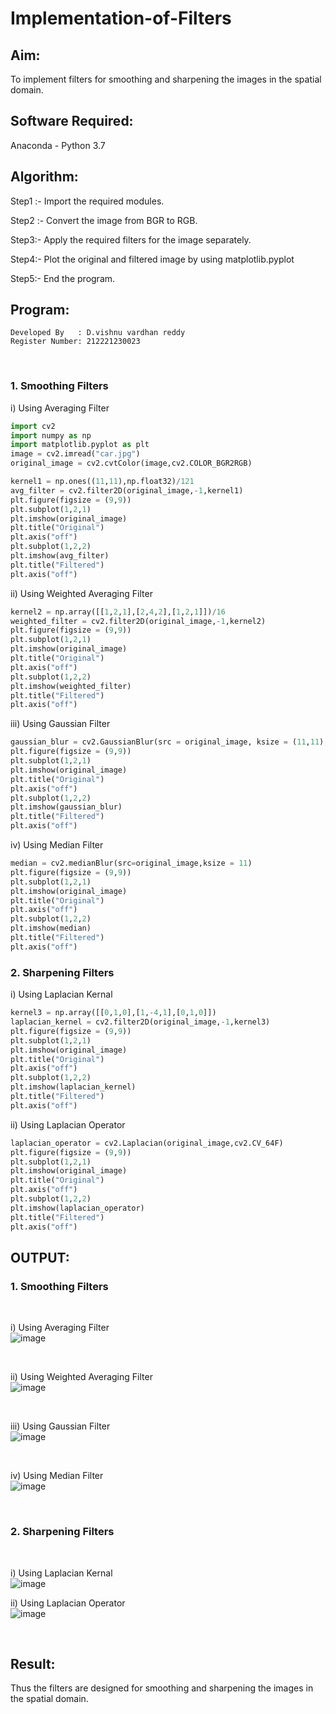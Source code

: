 # Implementation-of-Filters
## Aim:
To implement filters for smoothing and sharpening the images in the spatial domain.

## Software Required:
Anaconda - Python 3.7

## Algorithm:
Step1 :- Import the required modules.

Step2 :- Convert the image from BGR to RGB.

Step3:- Apply the required filters for the image separately.

Step4:- Plot the original and filtered image by using matplotlib.pyplot

Step5:- End the program.

## Program:
```
Developed By   : D.vishnu vardhan reddy
Register Number: 212221230023
```
</br>

### 1. Smoothing Filters

i) Using Averaging Filter
```Python
import cv2
import numpy as np
import matplotlib.pyplot as plt
image = cv2.imread("car.jpg")
original_image = cv2.cvtColor(image,cv2.COLOR_BGR2RGB)

kernel1 = np.ones((11,11),np.float32)/121
avg_filter = cv2.filter2D(original_image,-1,kernel1)
plt.figure(figsize = (9,9))
plt.subplot(1,2,1)
plt.imshow(original_image)
plt.title("Original")
plt.axis("off")
plt.subplot(1,2,2)
plt.imshow(avg_filter)
plt.title("Filtered")
plt.axis("off")


```
ii) Using Weighted Averaging Filter
```Python
kernel2 = np.array([[1,2,1],[2,4,2],[1,2,1]])/16
weighted_filter = cv2.filter2D(original_image,-1,kernel2)
plt.figure(figsize = (9,9))
plt.subplot(1,2,1)
plt.imshow(original_image)
plt.title("Original")
plt.axis("off")
plt.subplot(1,2,2)
plt.imshow(weighted_filter)
plt.title("Filtered")
plt.axis("off")


```
iii) Using Gaussian Filter
```Python
gaussian_blur = cv2.GaussianBlur(src = original_image, ksize = (11,11), sigmaX=0, sigmaY=0)
plt.figure(figsize = (9,9))
plt.subplot(1,2,1)
plt.imshow(original_image)
plt.title("Original")
plt.axis("off")
plt.subplot(1,2,2)
plt.imshow(gaussian_blur)
plt.title("Filtered")
plt.axis("off")


```

iv) Using Median Filter
```Python
median = cv2.medianBlur(src=original_image,ksize = 11)
plt.figure(figsize = (9,9))
plt.subplot(1,2,1)
plt.imshow(original_image)
plt.title("Original")
plt.axis("off")
plt.subplot(1,2,2)
plt.imshow(median)
plt.title("Filtered")
plt.axis("off")

```

### 2. Sharpening Filters
i) Using Laplacian Kernal
```Python
kernel3 = np.array([[0,1,0],[1,-4,1],[0,1,0]])
laplacian_kernel = cv2.filter2D(original_image,-1,kernel3)
plt.figure(figsize = (9,9))
plt.subplot(1,2,1)
plt.imshow(original_image)
plt.title("Original")
plt.axis("off")
plt.subplot(1,2,2)
plt.imshow(laplacian_kernel)
plt.title("Filtered")
plt.axis("off")

```
ii) Using Laplacian Operator
```Python
laplacian_operator = cv2.Laplacian(original_image,cv2.CV_64F)
plt.figure(figsize = (9,9))
plt.subplot(1,2,1)
plt.imshow(original_image)
plt.title("Original")
plt.axis("off")
plt.subplot(1,2,2)
plt.imshow(laplacian_operator)
plt.title("Filtered")
plt.axis("off")

```

## OUTPUT:
### 1. Smoothing Filters
</br>

i) Using Averaging Filter
</br>
![image](https://github.com/vishnudorigundla/IMPLEMENTATION-OF-FILTERSS/assets/94175324/e9aa4452-ab12-4468-b734-5cf951749e95)

</br>

ii) Using Weighted Averaging Filter
</br>
![image](https://github.com/vishnudorigundla/IMPLEMENTATION-OF-FILTERSS/assets/94175324/f63cee35-532d-4280-9262-f881031ce074)

</br>

iii) Using Gaussian Filter
</br>
![image](https://github.com/vishnudorigundla/IMPLEMENTATION-OF-FILTERSS/assets/94175324/96f12b89-8d83-45e1-929a-6c6946a999d9)

</br>

iv) Using Median Filter
</br>
![image](https://github.com/vishnudorigundla/IMPLEMENTATION-OF-FILTERSS/assets/94175324/d855e659-d148-405a-8323-8e8227efd40e)

</br>

### 2. Sharpening Filters
</br>

i) Using Laplacian Kernal
</br>
![image](https://github.com/vishnudorigundla/IMPLEMENTATION-OF-FILTERSS/assets/94175324/f792c4a2-fc5c-44ce-976c-29e5a510b61f)
</br>

ii) Using Laplacian Operator
</br>
![image](https://github.com/vishnudorigundla/IMPLEMENTATION-OF-FILTERSS/assets/94175324/4e5c5880-f44f-4e62-b2c6-c82ab826bb08)

</br>

## Result:
Thus the filters are designed for smoothing and sharpening the images in the spatial domain.
